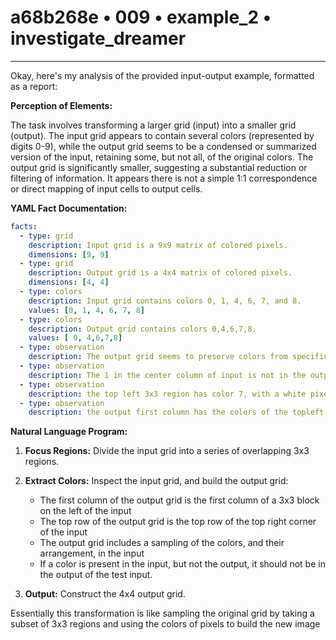 # a68b268e • 009 • example_2 • investigate_dreamer

---
Okay, here's my analysis of the provided input-output example, formatted as a report:

**Perception of Elements:**

The task involves transforming a larger grid (input) into a smaller grid (output). The input grid appears to contain several colors (represented by digits 0-9), while the output grid seems to be a condensed or summarized version of the input, retaining some, but not all, of the original colors. The output grid is significantly smaller, suggesting a substantial reduction or filtering of information. It appears there is not a simple 1:1 correspondence or direct mapping of input cells to output cells.

**YAML Fact Documentation:**



```yaml
facts:
  - type: grid
    description: Input grid is a 9x9 matrix of colored pixels.
    dimensions: [9, 9]
  - type: grid
    description: Output grid is a 4x4 matrix of colored pixels.
    dimensions: [4, 4]
  - type: colors
    description: Input grid contains colors 0, 1, 4, 6, 7, and 8.
    values: [0, 1, 4, 6, 7, 8]
  - type: colors
    description: Output grid contains colors 0,4,6,7,8.
    values: [ 0, 4,6,7,8]
  - type: observation
    description: The output grid seems to preserve colors from specific regions from the input grid
  - type: observation
    description: The 1 in the center column of input is not in the output.
  - type: observation
    description: the top left 3x3 region has color 7, with a white pixel (0) on the edge and on the diaganol
  - type: observation
    description: the output first column has the colors of the topleft, 7, and bottom left, 8 of the original image

```



**Natural Language Program:**

1.  **Focus Regions:** Divide the input grid into a series of overlapping 3x3 regions.

2. **Extract Colors:** Inspect the input grid, and build the output grid:
    - The first column of the output grid is the first column of a 3x3 block on the left of the input
    - The top row of the output grid is the top row of the top right corner of the input
    - The output grid includes a sampling of the colors, and their arrangement, in the input
    - If a color is present in the input, but not the output, it should not be in the output of the test input.

3.  **Output:** Construct the 4x4 output grid.

Essentially this transformation is like sampling the original grid by taking a subset of 3x3 regions and using the colors of pixels to build the new image

